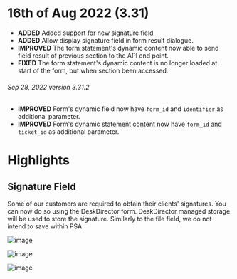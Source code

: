 # 16th of Aug 2022 (3.31)

- **ADDED** Added support for new signature field
- **ADDED** Allow display signature field in form result dialogue.
- **IMPROVED** The form statement's dynamic content now able to send field result of previous section to the API end point.
- **FIXED** The form statement's dynamic content is no longer loaded at start of the form, but when section been accessed.

###### Sep 28, 2022 version 3.31.2
- **IMPROVED** Form's dynamic field now have `form_id` and `identifier` as additional parameter.
- **IMPROVED** Form's dynamic statement content now have `form_id` and `ticket_id` as additional parameter.

# Highlights

## Signature Field

Some of our customers are required to obtain their clients' signatures. You can now do so using the DeskDirector form. DeskDirector managed storage will be used to store the signature. Similarly to the file field, we do not intend to save within PSA.

![image](https://user-images.githubusercontent.com/1712143/185027387-c0f1ef7d-ba6a-41b5-9080-330a0c2adbb5.png)

![image](https://user-images.githubusercontent.com/1712143/185027409-c7b8da2a-52e4-40f3-8f8c-61ec0df6535d.png)

![image](https://user-images.githubusercontent.com/1712143/185027454-067fa9c9-c34d-45ef-9550-b94cdf98fdfb.png)
